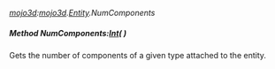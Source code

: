 _[mojo3d](../../modules/mojo3d/mojo3d-module.md):[mojo3d](../../modules/mojo3d/mojo3d-module.md).[Entity](../../modules/mojo3d/mojo3d-entity.md).NumComponents_
##### Method NumComponents:[Int](../../modules/wonkey/wonkey-types-int.md)(  )
Gets the number of components of a given type attached to the entity.
